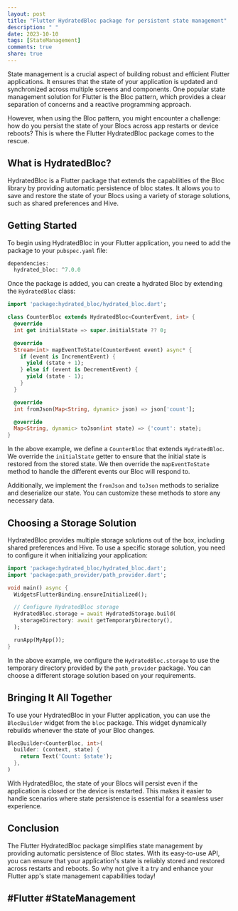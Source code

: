 ```yaml
---
layout: post
title: "Flutter HydratedBloc package for persistent state management"
description: " "
date: 2023-10-10
tags: [StateManagement]
comments: true
share: true
---
```


State management is a crucial aspect of building robust and efficient Flutter applications. It ensures that the state of your application is updated and synchronized across multiple screens and components. One popular state management solution for Flutter is the Bloc pattern, which provides a clear separation of concerns and a reactive programming approach.

However, when using the Bloc pattern, you might encounter a challenge: how do you persist the state of your Blocs across app restarts or device reboots? This is where the Flutter HydratedBloc package comes to the rescue. 

## What is HydratedBloc?

HydratedBloc is a Flutter package that extends the capabilities of the Bloc library by providing automatic persistence of bloc states. It allows you to save and restore the state of your Blocs using a variety of storage solutions, such as shared preferences and Hive.

## Getting Started

To begin using HydratedBloc in your Flutter application, you need to add the package to your `pubspec.yaml` file:

```dart
dependencies:
  hydrated_bloc: ^7.0.0
```

Once the package is added, you can create a hydrated Bloc by extending the `HydratedBloc` class:

```dart
import 'package:hydrated_bloc/hydrated_bloc.dart';

class CounterBloc extends HydratedBloc<CounterEvent, int> {
  @override
  int get initialState => super.initialState ?? 0;

  @override
  Stream<int> mapEventToState(CounterEvent event) async* {
    if (event is IncrementEvent) {
      yield (state + 1);
    } else if (event is DecrementEvent) {
      yield (state - 1);
    }
  }

  @override
  int fromJson(Map<String, dynamic> json) => json['count'];

  @override
  Map<String, dynamic> toJson(int state) => {'count': state};
}
```

In the above example, we define a `CounterBloc` that extends `HydratedBloc`. We override the `initialState` getter to ensure that the initial state is restored from the stored state. We then override the `mapEventToState` method to handle the different events our Bloc will respond to.

Additionally, we implement the `fromJson` and `toJson` methods to serialize and deserialize our state. You can customize these methods to store any necessary data.

## Choosing a Storage Solution

HydratedBloc provides multiple storage solutions out of the box, including shared preferences and Hive. To use a specific storage solution, you need to configure it when initializing your application:

```dart
import 'package:hydrated_bloc/hydrated_bloc.dart';
import 'package:path_provider/path_provider.dart';

void main() async {
  WidgetsFlutterBinding.ensureInitialized();

  // Configure HydratedBloc storage
  HydratedBloc.storage = await HydratedStorage.build(
    storageDirectory: await getTemporaryDirectory(),
  );

  runApp(MyApp());
}
```

In the above example, we configure the `HydratedBloc.storage` to use the temporary directory provided by the `path_provider` package. You can choose a different storage solution based on your requirements.

## Bringing It All Together

To use your HydratedBloc in your Flutter application, you can use the `BlocBuilder` widget from the `bloc` package. This widget dynamically rebuilds whenever the state of your Bloc changes.

```dart
BlocBuilder<CounterBloc, int>(
  builder: (context, state) {
    return Text('Count: $state');
  },
)
```

With HydratedBloc, the state of your Blocs will persist even if the application is closed or the device is restarted. This makes it easier to handle scenarios where state persistence is essential for a seamless user experience.

## Conclusion

The Flutter HydratedBloc package simplifies state management by providing automatic persistence of Bloc states. With its easy-to-use API, you can ensure that your application's state is reliably stored and restored across restarts and reboots. So why not give it a try and enhance your Flutter app's state management capabilities today!

## #Flutter #StateManagement
